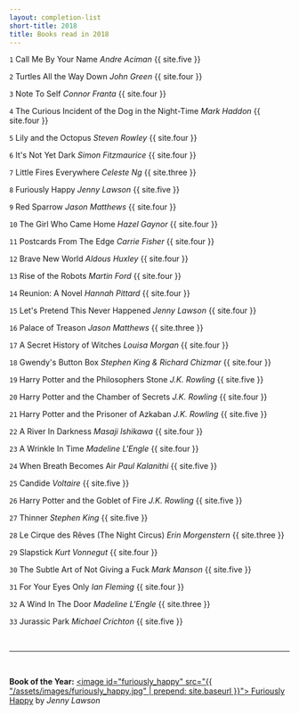```yaml
---
layout: completion-list
short-title: 2018
title: Books read in 2018
---
```


`1` Call Me By Your Name _Andre Aciman_ {{ site.five }}

`2` Turtles All the Way Down _John Green_ {{ site.four }}

`3` Note To Self _Connor Franta_ {{ site.four }}

`4` The Curious Incident of the Dog in the Night-Time _Mark Haddon_ {{ site.four }}

`5` Lily and the Octopus _Steven Rowley_ {{ site.four }}

`6` It's Not Yet Dark _Simon Fitzmaurice_ {{ site.four }}

`7` Little Fires Everywhere _Celeste Ng_ {{ site.three }}

`8` Furiously Happy _Jenny Lawson_ {{ site.five }}

`9` Red Sparrow _Jason Matthews_ {{ site.four }}

`10` The Girl Who Came Home _Hazel Gaynor_ {{ site.four }}

`11` Postcards From The Edge _Carrie Fisher_ {{ site.four }}

`12` Brave New World _Aldous Huxley_ {{ site.four }}

`13` Rise of the Robots _Martin Ford_ {{ site.four }}

`14` Reunion: A Novel _Hannah Pittard_ {{ site.four }}

`15` Let's Pretend This Never Happened _Jenny Lawson_ {{ site.four }}

`16` Palace of Treason _Jason Matthews_ {{ site.three }}

`17` A Secret History of Witches _Louisa Morgan_ {{ site.four }}

`18` Gwendy's Button Box _Stephen King & Richard Chizmar_ {{ site.four }}

`19` Harry Potter and the Philosophers Stone  _J.K. Rowling_ {{ site.five }}

`20` Harry Potter and the Chamber of Secrets _J.K. Rowling_ {{ site.four }}

`21` Harry Potter and the Prisoner of Azkaban _J.K. Rowling_ {{ site.five }}

`22` A River In Darkness _Masaji Ishikawa_ {{ site.four }}

`23` A Wrinkle In Time _Madeline L'Engle_ {{ site.four }}

`24` When Breath Becomes Air _Paul Kalanithi_ {{ site.five }}

`25` Candide  _Voltaire_ {{ site.five }}

`26` Harry Potter and the Goblet of Fire _J.K. Rowling_ {{ site.five }}

`27` Thinner _Stephen King_ {{ site.five }}

`28` Le Cirque des Rêves (The Night Circus) _Erin Morgenstern_ {{ site.three }}

`29` Slapstick _Kurt Vonnegut_ {{ site.four }}

`30` The Subtle Art of Not Giving a Fuck _Mark Manson_ {{ site.five }}

`31` For Your Eyes Only _Ian Fleming_ {{ site.four }}

`32` A Wind In The Door _Madeline L'Engle_ {{ site.three }}

`33` Jurassic Park _Michael Crichton_ {{ site.five }}

<br>
<hr>
<br>

<b>Book of the Year:</b> <a href="https://www.amazon.com/Furiously-Happy-Funny-Horrible-Things/dp/1250077028/ref=tmm_pap_swatch_0?_encoding=UTF8&qid=&sr="><image id="furiously_happy" src="{{ "/assets/images/furiously_happy.jpg" | prepend: site.baseurl }}"></image> Furiously Happy</a> by _Jenny Lawson_ 

